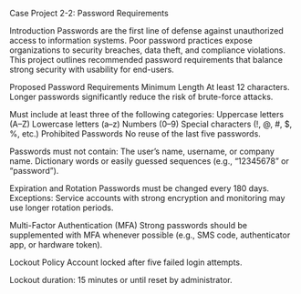 Case Project 2-2: Password Requirements

Introduction
  Passwords are the first line of defense against unauthorized access to information systems. Poor password practices expose organizations to security breaches, data theft, and compliance violations. This project outlines recommended password requirements that balance strong security with usability for end-users.

  Proposed Password Requirements
Minimum Length At least 12 characters.
Longer passwords significantly reduce the risk of brute-force attacks.

Must include at least three of the following categories:
Uppercase letters (A–Z)
Lowercase letters (a–z)
Numbers (0–9)
Special characters (!, @, #, $, %, etc.)
Prohibited Passwords
No reuse of the last five passwords.

 Passwords must not contain:
The user’s name, username, or company name.
Dictionary words or easily guessed sequences (e.g., “12345678” or “password”).

 Expiration and Rotation
Passwords must be changed every 180 days.
Exceptions: Service accounts with strong encryption and monitoring may use longer rotation periods.

 Multi-Factor Authentication (MFA)
Strong passwords should be supplemented with MFA whenever possible (e.g., SMS code, authenticator app, or hardware token).

  
  Lockout Policy
Account locked after five failed login attempts.
 
 Lockout duration: 
15 minutes or until reset by administrator.


